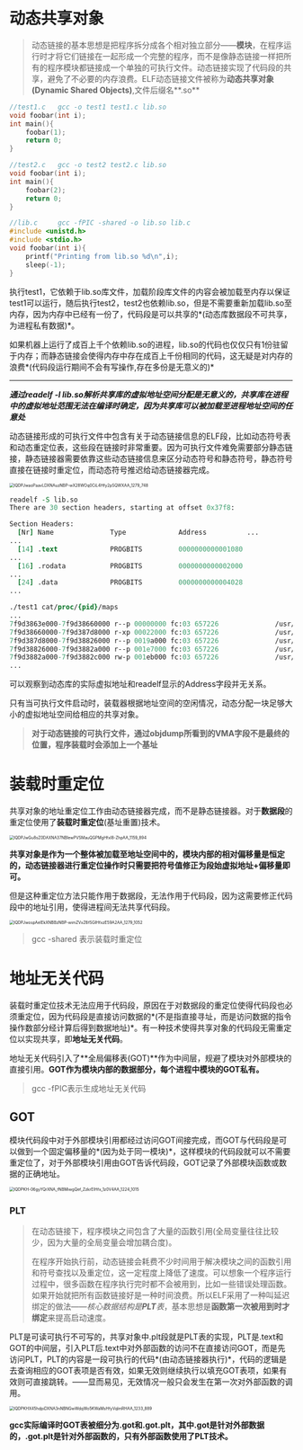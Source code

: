 # 动态共享对象

> 动态链接的基本思想是把程序拆分成各个相对独立部分——**模块**，在程序运行时才将它们链接在一起形成一个完整的程序，而不是像静态链接一样把所有的程序模块都链接成一个单独的可执行文件。动态链接实现了代码段的共享，避免了不必要的内存浪费。ELF动态链接文件被称为**动态共享对象(Dynamic Shared Objects)**,文件后缀名**.so**

```c
//test1.c	gcc -o test1 test1.c lib.so
void foobar(int i);
int main(){
	foobar(1);
	return 0;
}

//test2.c	gcc -o test2 test2.c lib.so
void foobar(int i);
int main(){
	foobar(2);
	return 0;
}

//lib.c		gcc -fPIC -shared -o lib.so lib.c
#include <unistd.h>
#include <stdio.h>
void foobar(int i){
	printf("Printing from lib.so %d\n",i);
	sleep(-1);
}
```

执行test1，它依赖于lib.so库文件，加载阶段库文件的内容会被加载至内存以保证test1可以运行，随后执行test2，test2也依赖lib.so，但是不需要重新加载lib.so至内存，因为内存中已经有一份了，代码段是可以共享的*(动态库数据段不可共享，为进程私有数据)*。

如果机器上运行了成百上千个依赖lib.so的进程，lib.so的代码也仅仅只有1份驻留于内存；而静态链接会使得内存中存在成百上千份相同的代码，这无疑是对内存的浪费*(代码段运行期间不会有写操作,存在多份是无意义的)*

------

***通过readelf -l lib.so解析共享库的虚拟地址空间分配是无意义的，共享库在进程中的虚拟地址范围无法在编译时确定，因为共享库可以被加载至进程地址空间的任意处***

动态链接形成的可执行文件中包含有关于动态链接信息的ELF段，比如动态符号表和动态重定位表，这些段在链接时非常重要。因为可执行文件难免需要部分静态链接，静态链接器需要依靠这些动态链接信息来区分动态符号和静态符号，静态符号直接在链接时重定位，而动态符号推迟给动态链接器完成。

<img src="https://chx-typora.oss-cn-hangzhou.aliyuncs.com/typora/lQDPJwaoPaavLDXNAuzNBP-wX28WOq0CiL4Hfy2pSQWXAA_1279_748.jpg" alt="lQDPJwaoPaavLDXNAuzNBP-wX28WOq0CiL4Hfy2pSQWXAA_1279_748" style="zoom:50%;" />

```tcl
readelf -S lib.so
There are 30 section headers, starting at offset 0x37f8:

Section Headers:
  [Nr] Name              Type             Address          ...
...   
  [14] .text             PROGBITS         0000000000001080  
...
  [16] .rodata           PROGBITS         0000000000002000 
...
  [24] .data             PROGBITS         0000000000004028  
...

./test1 cat/proc/{pid}/maps
...
7f9d3863e000-7f9d38660000 r--p 00000000 fc:03 657226              /usr/lib/x86_64-linux-gnu/libc-2.31.so
7f9d38660000-7f9d387d8000 r-xp 00022000 fc:03 657226              /usr/lib/x86_64-linux-gnu/libc-2.31.so
7f9d387d8000-7f9d38826000 r--p 0019a000 fc:03 657226              /usr/lib/x86_64-linux-gnu/libc-2.31.so
7f9d38826000-7f9d3882a000 r--p 001e7000 fc:03 657226              /usr/lib/x86_64-linux-gnu/libc-2.31.so
7f9d3882a000-7f9d3882c000 rw-p 001eb000 fc:03 657226              /usr/lib/x86_64-linux-gnu/libc-2.31.so
...
```

可以观察到动态库的实际虚拟地址和readelf显示的Address字段并无关系。

只有当可执行文件启动时，装载器根据地址空间的空闲情况，动态分配一块足够大小的虚拟地址空间给相应的共享对象。

> **对于动态链接的可执行文件，通过objdump所看到的VMA字段不是最终的位置，程序装载时会添加上一个基址**

# 装载时重定位

共享对象的地址重定位工作由动态链接器完成，而不是静态链接器。对于**数据段**的重定位使用了**装载时重定位**(基址重置)技术。

<img src="https://chx-typora.oss-cn-hangzhou.aliyuncs.com/typora/lQDPJwGu8sZ0DAXNA37NBIewPVSMauQGPMgHfxI8-ZhpAA_1159_894.jpg" alt="lQDPJwGu8sZ0DAXNA37NBIewPVSMauQGPMgHfxI8-ZhpAA_1159_894" style="zoom:50%;" />

**共享对象是作为一个整体被加载至地址空间中的，模块内部的相对偏移量是恒定的，动态链接器进行重定位操作时只需要把符号值修正为段始虚拟地址+偏移量即可。**

但是这种重定位方法只能作用于数据段，无法作用于代码段，因为这需要修正代码段中的地址引用，使得进程间无法共享代码段。

<img src="https://chx-typora.oss-cn-hangzhou.aliyuncs.com/typora/lQDPJwospAeIEkXNBBzNBP-wimZVxZ6fSGIHfxzE59A2AA_1279_1052.jpg" alt="lQDPJwospAeIEkXNBBzNBP-wimZVxZ6fSGIHfxzE59A2AA_1279_1052" style="zoom:50%;" />

> gcc -shared 表示装载时重定位

# 地址无关代码

装载时重定位技术无法应用于代码段，原因在于对数据段的重定位使得代码段也必须重定位，因为代码段是直接访问数据的*(不是指直接寻址，而是访问数据的指令操作数部分经计算后得到数据地址)*。有一种技术使得共享对象的代码段无需重定位以实现共享，即**地址无关代码**。

地址无关代码引入了**全局偏移表(GOT)**作为中间层，规避了模块对外部模块的直接引用。**GOT作为模块内部的数据部分，每个进程中模块的GOT私有。**

> gcc -fPIC表示生成地址无关代码

## GOT

模块代码段中对于外部模块引用都经过访问GOT间接完成，而GOT与代码段是可以做到一个固定偏移量的*(因为处于同一模块)*，这样模块的代码段就可以不需要重定位了，对于外部模块引用由GOT告诉代码段，GOT记录了外部模块函数或数据的正确地址。

<img src="https://chx-typora.oss-cn-hangzhou.aliyuncs.com/typora/lQDPKH-06gyYQrXNA_fNBMiwgQef_ZzkrEIHfx_1z0V4AA_1224_1015.jpg" alt="lQDPKH-06gyYQrXNA_fNBMiwgQef_ZzkrEIHfx_1z0V4AA_1224_1015" style="zoom:50%;" />

### PLT

> 在动态链接下，程序模块之间包含了大量的函数引用(全局变量往往比较少，因为大量的全局变量会增加耦合度)。
>
> 在程序开始执行前，动态链接会耗费不少时间用于解决模块之间的函数引用和符号查找以及重定位，这一定程度上降低了速度。可以想象一个程序运行过程中，很多函数在程序执行完时都不会被用到，比如一些错误处理函数。如果开始就把所有函数链接好是一种时间浪费。所以ELF采用了一种叫延迟绑定的做法——*核心数据结构是**PLT**表*，基本思想是**函数第一次被用到时才绑定**来提高启动速度。

PLT是可读可执行不可写的，共享对象中.plt段就是PLT表的实现，PLT是.text和GOT的中间层，引入PLT后.text中对外部函数的访问不在直接访问GOT，而是先访问PLT，PLT的内容是一段可执行的代码*(由动态链接器执行)*，代码的逻辑是去查询相应的GOT表项是否有效，如果无效则继续执行以填充GOT表项，如果有效则可直接跳转。——显而易见，无效情况一般只会发生在第一次对外部函数的调用。

<img src="https://chx-typora.oss-cn-hangzhou.aliyuncs.com/typora/lQDPKHX45hdpiDXNA3nNBNGwWdqWo5KWaMsHfyVqlmRHAA_1233_889.jpg" alt="lQDPKHX45hdpiDXNA3nNBNGwWdqWo5KWaMsHfyVqlmRHAA_1233_889" style="zoom:50%;" />

**gcc实际编译时GOT表被细分为.got和.got.plt，其中.got是针对外部数据的，.got.plt是针对外部函数的，只有外部函数使用了PLT技术。**